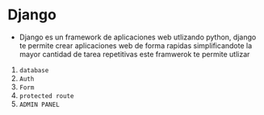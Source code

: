 # Django

* Django es un framework de aplicaciones web utlizando python, django te permite crear aplicaciones web de forma rapidas simplificandote la mayor cantidad de tarea repetitivas este framwerok te permite utlizar 

1. `database` 
2. `Auth`
3. `Form`
4. `protected route`
5. `ADMIN PANEL`
